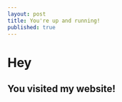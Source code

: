 ```yaml
---
layout: post
title: You're up and running!
published: true
---
```


# Hey

## You visited my website!
